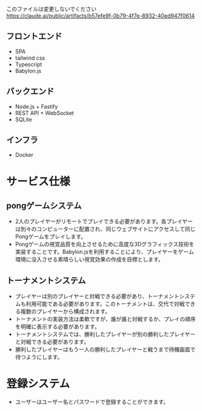 このファイルは変更しないでください
https://claude.ai/public/artifacts/b57efe9f-0b79-4f7e-8932-40ed947f0614

## フロントエンド
- SPA
- tailwind css
- Typescript
- Babylon.js

## バックエンド
- Node.js + Fastify
- REST API + WebSocket
- SQLite

## インフラ
- Docker

# サービス仕様
## pongゲームシステム
- 2人のプレイヤーがリモートでプレイできる必要があります。各プレイヤーは別々のコンピューターに配置され、同じウェブサイトにアクセスして同じPongゲームをプレイします。
- Pongゲームの視覚品質を向上させるために高度な3Dグラフィックス技術を実装することです。Babylon.jsを利用することにより、プレイヤーをゲーム環境に没入させる素晴らしい視覚効果の作成を目標とします。

## トーナメントシステム
- プレイヤーは別のプレイヤーと対戦できる必要があり、トーナメントシステムも利用可能である必要があります。このトーナメントは、交代で対戦できる複数のプレイヤーから構成されます。
- トーナメントの実装方法は柔軟ですが、誰が誰と対戦するか、プレイの順序を明確に表示する必要があります。
- トーナメントシステムでは、勝利したプレイヤーが別の勝利したプレイヤーと対戦できる必要があります。
- 勝利したプレイヤーはもう一人の勝利したプレイヤーと戦うまで待機画面で待つようにします。

# 登録システム
- ユーザーはユーザー名とパスワードで登録することができます。